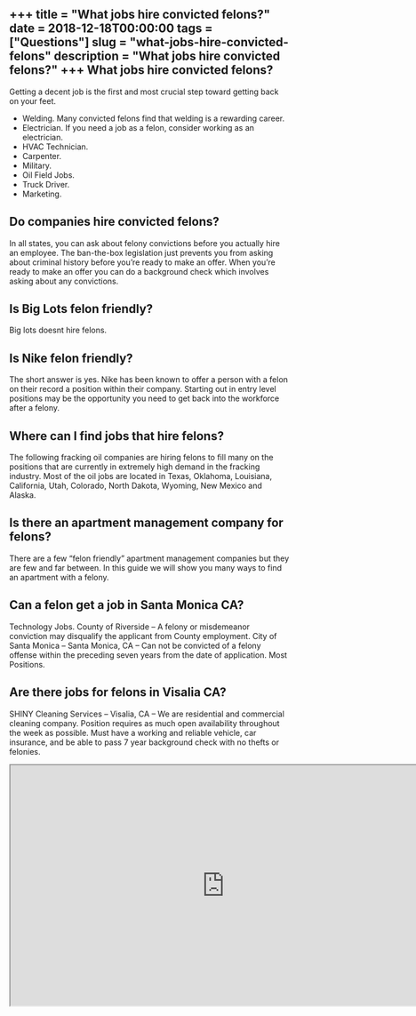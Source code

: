 +++
title = "What jobs hire convicted felons?"
date = 2018-12-18T00:00:00
tags = ["Questions"]
slug = "what-jobs-hire-convicted-felons"
description = "What jobs hire convicted felons?"
+++
What jobs hire convicted felons?
--------------------------------

Getting a decent job is the first and most crucial step toward getting back on your feet.

- Welding. Many convicted felons find that welding is a rewarding career.
- Electrician. If you need a job as a felon, consider working as an electrician.
- HVAC Technician.
- Carpenter.
- Military.
- Oil Field Jobs.
- Truck Driver.
- Marketing.

Do companies hire convicted felons?
-----------------------------------

In all states, you can ask about felony convictions before you actually hire an employee. The ban-the-box legislation just prevents you from asking about criminal history before you’re ready to make an offer. When you’re ready to make an offer you can do a background check which involves asking about any convictions.

Is Big Lots felon friendly?
---------------------------

Big lots doesnt hire felons.

Is Nike felon friendly?
-----------------------

The short answer is yes. Nike has been known to offer a person with a felon on their record a position within their company. Starting out in entry level positions may be the opportunity you need to get back into the workforce after a felony.

Where can I find jobs that hire felons?
---------------------------------------

The following fracking oil companies are hiring felons to fill many on the positions that are currently in extremely high demand in the fracking industry. Most of the oil jobs are located in Texas, Oklahoma, Louisiana, California, Utah, Colorado, North Dakota, Wyoming, New Mexico and Alaska.

Is there an apartment management company for felons?
----------------------------------------------------

There are a few “felon friendly” apartment management companies but they are few and far between. In this guide we will show you many ways to find an apartment with a felony.

Can a felon get a job in Santa Monica CA?
-----------------------------------------

Technology Jobs. County of Riverside – A felony or misdemeanor conviction may disqualify the applicant from County employment. City of Santa Monica – Santa Monica, CA – Can not be convicted of a felony offense within the preceding seven years from the date of application. Most Positions.

Are there jobs for felons in Visalia CA?
----------------------------------------

SHINY Cleaning Services – Visalia, CA – We are residential and commercial cleaning company. Position requires as much open availability throughout the week as possible. Must have a working and reliable vehicle, car insurance, and be able to pass 7 year background check with no thefts or felonies.

<iframe allow="accelerometer; autoplay; clipboard-write; encrypted-media; gyroscope; picture-in-picture" allowfullscreen="" class="__youtube_prefs__  epyt-is-override  no-lazyload" data-no-lazy="1" data-origheight="433" data-origwidth="770" data-skipgform_ajax_framebjll="" height="433" id="_ytid_72578" loading="lazy" src="https://www.youtube.com/embed/aWciUmwP__Y?enablejsapi=1&autoplay=0&cc_load_policy=0&cc_lang_pref=&iv_load_policy=1&loop=0&modestbranding=0&rel=1&fs=1&playsinline=0&autohide=2&theme=dark&color=red&controls=1&" title="YouTube player" width="770"></iframe>